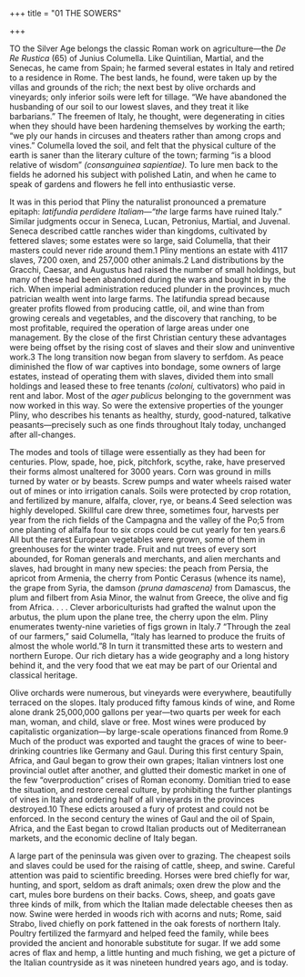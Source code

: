 +++
title = "01 THE SOWERS"

+++

TO the Silver Age belongs the classic Roman work on agriculture—the *De Re Rustica* \(65\) of Junius Columella. Like Quintilian, Martial, and the Senecas, he came from Spain; he farmed several estates in Italy and retired to a residence in Rome. The best lands, he found, were taken up by the villas and grounds of the rich; the next best by olive orchards and vineyards; only inferior soils were left for tillage. “We have abandoned the husbanding of our soil to our lowest slaves, and they treat it like barbarians.” The freemen of Italy, he thought, were degenerating in cities when they should have been hardening themselves by working the earth; “we ply our hands in circuses and theaters rather than among crops and vines.” Columella loved the soil, and felt that the physical culture of the earth is saner than the literary culture of the town; farming “is a blood relative of wisdom” *\(consanguinea sapientiae\).* To lure men back to the fields he adorned his subject with polished Latin, and when he came to speak of gardens and flowers he fell into enthusiastic verse.

It was in this period that Pliny the naturalist pronounced a premature epitaph: *latifundia perdidere Italiam—“the* large farms have ruined Italy.” Similar judgments occur in Seneca, Lucan, Petronius, Martial, and Juvenal. Seneca described cattle ranches wider than kingdoms, cultivated by fettered slaves; some estates were so large, said Columella, that their masters could never ride around them.1 Pliny mentions an estate with 4117 slaves, 7200 oxen, and 257,000 other animals.2 Land distributions by the Gracchi, Caesar, and Augustus had raised the number of small holdings, but many of these had been abandoned during the wars and bought in by the rich. When imperial administration reduced plunder in the provinces, much patrician wealth went into large farms. The latifundia spread because greater profits flowed from producing cattle, oil, and wine than from growing cereals and vegetables, and the discovery that ranching, to be most profitable, required the operation of large areas under one management. By the close of the first Christian century these advantages were being offset by the rising cost of slaves and their slow and uninventive work.3 The long transition now began from slavery to serfdom. As peace diminished the flow of war captives into bondage, some owners of large estates, instead of operating them with slaves, divided them into small holdings and leased these to free tenants *\(coloni,* cultivators\) who paid in rent and labor. Most of the *ager publicus* belonging to the government was now worked in this way. So were the extensive properties of the younger Pliny, who describes his tenants as healthy, sturdy, good-natured, talkative peasants—precisely such as one finds throughout Italy today, unchanged after all-changes.

The modes and tools of tillage were essentially as they had been for centuries. Plow, spade, hoe, pick, pitchfork, scythe, rake, have preserved their forms almost unaltered for 3000 years. Corn was ground in mills turned by water or by beasts. Screw pumps and water wheels raised water out of mines or into irrigation canals. Soils were protected by crop rotation, and fertilized by manure, alfalfa, clover, rye, or beans.4 Seed selection was highly developed. Skillful care drew three, sometimes four, harvests per year from the rich fields of the Campagna and the valley of the Po;5 from one planting of alfalfa four to six crops could be cut yearly for ten years.6 All but the rarest European vegetables were grown, some of them in greenhouses for the winter trade. Fruit and nut trees of every sort abounded, for Roman generals and merchants, and alien merchants and slaves, had brought in many new species: the peach from Persia, the apricot from Armenia, the cherry from Pontic Cerasus \(whence its name\), the grape from Syria, the damson *\(pruna damascena\)* from Damascus, the plum and filbert from Asia Minor, the walnut from Greece, the olive and fig from Africa. . . . Clever arboriculturists had grafted the walnut upon the arbutus, the plum upon the plane tree, the cherry upon the elm. Pliny enumerates twenty-nine varieties of figs grown in Italy.7 “Through the zeal of our farmers,” said Columella, “Italy has learned to produce the fruits of almost the whole world.”8 In turn it transmitted these arts to western and northern Europe. Our rich dietary has a wide geography and a long history behind it, and the very food that we eat may be part of our Oriental and classical heritage.

Olive orchards were numerous, but vineyards were everywhere, beautifully terraced on the slopes. Italy produced fifty famous kinds of wine, and Rome alone drank 25,000,000 gallons per year—two quarts per week for each man, woman, and child, slave or free. Most wines were produced by capitalistic organization—by large-scale operations financed from Rome.9 Much of the product was exported and taught the graces of wine to beer-drinking countries like Germany and Gaul. During this first century Spain, Africa, and Gaul began to grow their own grapes; Italian vintners lost one provincial outlet after another, and glutted their domestic market in one of the few “overproduction” crises of Roman economy. Domitian tried to ease the situation, and restore cereal culture, by prohibiting the further plantings of vines in Italy and ordering half of all vineyards in the provinces destroyed.10 These edicts aroused a fury of protest and could not be enforced. In the second century the wines of Gaul and the oil of Spain, Africa, and the East began to crowd Italian products out of Mediterranean markets, and the economic decline of Italy began.

A large part of the peninsula was given over to grazing. The cheapest soils and slaves could be used for the raising of cattle, sheep, and swine. Careful attention was paid to scientific breeding. Horses were bred chiefly for war, hunting, and sport, seldom as draft animals; oxen drew the plow and the cart, mules bore burdens on their backs. Cows, sheep, and goats gave three kinds of milk, from which the Italian made delectable cheeses then as now. Swine were herded in woods rich with acorns and nuts; Rome, said Strabo, lived chiefly on pork fattened in the oak forests of northern Italy. Poultry fertilized the farmyard and helped feed the family, while bees provided the ancient and honorable substitute for sugar. If we add some acres of flax and hemp, a little hunting and much fishing, we get a picture of the Italian countryside as it was nineteen hundred years ago, and is today.


